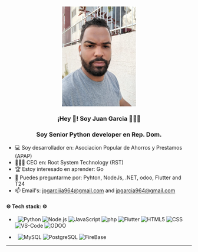 <p align="center" width="300">
   <img align="center" width="200" src="https://github.com/JpGarciiia964/JpGarciiia964/blob/master/WhatsApp%20Image%202023-10-16%20at%2019.07.58_bc24c20a.jpg" />
   <h3 align="center">¡Hey 👋! Soy Juan Garcia 👨🏻‍💻</h3>
   <h3 align="center">Soy Senior Python developer en Rep. Dom.</h3>
</p>

- 💻​ Soy desarrollador en: Asociacion Popular de Ahorros y Prestamos (APAP)
- 👨🏻‍💻 CEO en: Root System Technology (RST)
- 🏆 Estoy interesado en aprender: Go
- 💬 Puedes preguntarme por: Pyhton, NodeJs, .NET, odoo, Flutter and T24
- 📫 Email's: jpgarciiia964@gmail.com and jpgarcia964@gmail.com

#### ⚙️​ Tech stack: ⚙️​

-  &nbsp;
  ![Python](https://img.shields.io/badge/-Python-FFFFFF?style=flat&logo=python)
  ![Node.js](https://img.shields.io/badge/-Node.js-FFFFFF?style=flat&logo=node.js)
  ![JavaScript](https://img.shields.io/badge/-JavaScript-FFFFFF?style=flat&logo=javascript)
  ![php](https://img.shields.io/badge/-php-FFFFFF?style=flat&logo=php)
  ![Flutter](https://img.shields.io/badge/-Flutter-0000FF?style=flat&logo=flutter)
  ![HTML5](https://img.shields.io/badge/-HTML5-FFFFFF?style=flat&logo=HTML5)
  ![CSS](https://img.shields.io/badge/-CSS-FFFFFF?style=flat&logo=CSS3&logoColor=1572B6)
  ![VS-Code](https://camo.githubusercontent.com/0832ab8a029274e4cdda561332da74375ab23a95d6eb97aac16269e042694ca9/68747470733a2f2f696d672e736869656c64732e696f2f62616467652f2d56535f436f64652d696e666f726d6174696f6e616c3f7374796c653d666c6174266c6f676f3d76697375616c2d73747564696f2d636f6465266c6f676f436f6c6f723d776869746526636f6c6f723d303037414343)
  ![ODOO](https://camo.githubusercontent.com/eca4e6ac03babf573b8b0d6c6471b41f1bd6c77f9287877205b5580b5ec854d9/68747470733a2f2f696d672e736869656c64732e696f2f62616467652f2d4f646f6f2d696e666f726d6174696f6e616c3f7374796c653d666c6174266c6f676f3d6f646f6f266c6f676f436f6c6f723d776869746526636f6c6f723d373134423637)

-  &nbsp;
  ![MySQL](https://img.shields.io/badge/-MySQL-FFFFFF?style=flat&logo=mysql)
  ![PostgreSQL](https://img.shields.io/badge/-PostgreSQL-FFFFFF?style=flat&logo=PostgreSQL)
  ![FireBase](https://img.shields.io/badge/-FireBase-FFFFFF?style=flat&logo=firebase)
  
  <hr>
